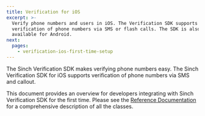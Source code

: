 ```yaml
---
title: Verification for iOS
excerpt: >-
  Verify phone numbers and users in iOS. The Verification SDK supports the
  verification of phone numbers via SMS or flash calls. The SDK is also
  available for Android.
next:
  pages:
    - verification-ios-first-time-setup
---
```

The Sinch Verification SDK makes verifying phone numbers easy. The Sinch Verification SDK for iOS supports verification of phone numbers via SMS and callout.

This document provides an overview for developers integrating with Sinch Verification SDK for the first time. Please see the [Reference Documentation](http://www.sinch.com/docs/verification/ios/reference/) for a comprehensive description of all the classes.

